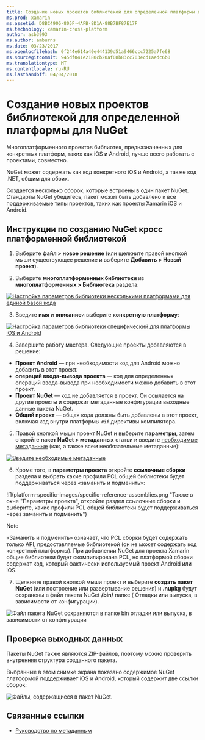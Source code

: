 ```yaml
---
title: Создание новых проектов библиотекой для определенной платформы для NuGet
ms.prod: xamarin
ms.assetid: D8BC4906-805F-4AFB-8D1A-88B7BF87E17F
ms.technology: xamarin-cross-platform
author: asb3993
ms.author: amburns
ms.date: 03/23/2017
ms.openlocfilehash: 0f244e614a40e444139d51a9466ccc7225a7fe68
ms.sourcegitcommit: 945df041e2180cb20af08b83cc703ecd1aedc6b0
ms.translationtype: MT
ms.contentlocale: ru-RU
ms.lasthandoff: 04/04/2018
---
```

# <a name="creating-new-platform-specific-library-projects-for-nuget"></a>Создание новых проектов библиотекой для определенной платформы для NuGet

Многоплатформенного проектов библиотек, предназначенных для конкретных платформ, таких как iOS и Android, лучше всего работать с проектами, совместно.

NuGet может содержать как код конкретного iOS и Android, а также код .NET, общим для обоих.

Создается несколько сборок, которые встроены в один пакет NuGet. Стандарты NuGet убедитесь, пакет может быть добавлено к все поддерживаемые типы проектов, таких как проекты Xamarin iOS и Android.

## <a name="steps-to-create-a-cross-platform-library-nuget"></a>Инструкции по созданию NuGet кросс платформенной библиотекой

1. Выберите **файл > новое решение** (или щелкните правой кнопкой мыши существующее решение и выберите **Добавить > Новый проект**).

2. Выберите **многоплатформенных библиотеки** из **многоплатформенных > Библиотека** раздела:

  [![](platform-specific-images/mulitplatform-library-sml.png "Настройка параметров библиотеки несколькими платформами для единой базой кода")](platform-specific-images/multiplatform-library.png#lightbox)

3. Введите **имя** и **описание**и выберите **конкретную платформу**:

  [![](platform-specific-images/specific-configure-sml.png "Настройка параметров библиотеки специфический для платформы iOS и Android")](platform-specific-images/specific-configure.png#lightbox)

4. Завершите работу мастера. Следующие проекты добавляются в решение:

  - **Проект Android** — при необходимости код для Android можно добавить в этот проект.
  - **операций ввода-вывода проекта** — код для определенных операций ввода-вывода при необходимости можно добавить в этот проект.
  - **Проект NuGet** — код не добавляется в проект. Он ссылается на другие проекты и содержит метаданные конфигурации выходные данные пакета NuGet.
  - **Общий проект** — общая кода должны быть добавлены в этот проект, включая код внутри платформы `#if` директивы компилятора.

5. Правой кнопкой мыши проект NuGet и выберите **параметры**, затем откройте **пакет NuGet > метаданных** статьи и введите [необходимые метаданные](~/cross-platform/app-fundamentals/nuget-multiplatform-libraries/metadata.md) (как, а также всем необязательные метаданные):

  [![](platform-specific-images/specific-metadata-sml.png "Введите необходимые метаданные")](platform-specific-images/specific-metadata.png#lightbox)

6. Кроме того, в **параметры проекта** откройте **ссылочные сборки** раздела и выбрать какие профили PCL общей библиотеки будет поддерживаться через «заманить и подменить»:

  ![](platform-specific-images/specific-reference-assemblies.png "Также в окне "Параметры проекта", откройте раздел ссылочные сборки и выберите, какие профили PCL общей библиотеки будет поддерживаться через заманить и подменить")

  > [!NOTE]
> «Заманить и подменить» означает, что PCL сборки будет содержать только API, предоставляемые библиотекой (он не может содержать код конкретной платформы). При добавлении NuGet для проекта Xamarin общие библиотеки будет скомпилирована PCL, но платформой сборки содержат код, который фактически используемый проект Android или iOS.

7. Щелкните правой кнопкой мыши проект и выберите **создать пакет NuGet** (или построение или развертывание решения) и **.nupkg** будут сохранены в файл пакета NuGet **/bin/** папке ( Отладки или выпуска, в зависимости от конфигурации).

  ![](platform-specific-images/create-nuget-package.png "Файл пакета NuGet сохраняются в папке bin отладки или выпуска, в зависимости от конфигурации")


## <a name="verifying-the-output"></a>Проверка выходных данных

Пакеты NuGet также являются ZIP-файлов, поэтому можно проверить внутренняя структура созданного пакета.

Выбранные в этом снимке экрана показано содержимое NuGet платформой поддерживает iOS и Android, который содержит две ссылки сборок:

![](platform-specific-images/nuget-output.png "Файлы, содержащиеся в пакет NuGet.")


## <a name="related-links"></a>Связанные ссылки

- [Руководство по метаданным](~/cross-platform/app-fundamentals/nuget-multiplatform-libraries/metadata.md)
